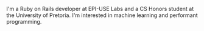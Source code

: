 I'm a Ruby on Rails developer at EPI-USE Labs and a CS Honors student at the University of Pretoria. I'm interested in machine learning and performant programming.

